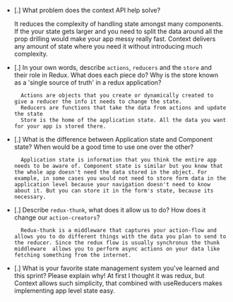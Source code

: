 - [.] What problem does the context API help solve?

  It reduces the complexity of handling state amongst many components. If the your state gets larger and you need to split the data around all the prop drilling would make your app messy really fast. Context delivers any amount of state where you need it without introducing much complexity.

- [.] In your own words, describe `actions`, `reducers` and the `store` and their role in Redux. What does each piece do? Why is the store known as a 'single source of truth' in a redux application?

        Actions are objects that you create or dynamically created to give a reducer the info it needs to change the state.
        Reducers are functions that take the data from actions and update the state
        Store is the home of the application state. All the data you want for your app is stored there.

- [.] What is the difference between Application state and Component state? When would be a good time to use one over the other?

        Application state is information that you think the entire app needs to be aware of. Component state is similar but you know that the whole app doesn't need the data stored in the object. For example, in some cases you would not need to store form data in the application level because your navigation doesn't need to know about it. But you can store it in the form's state, because its necessary.

- [.] Describe `redux-thunk`, what does it allow us to do? How does it change our `action-creators`?

        Redux-thunk is a middleware that captures your action-flow and allows you to do different things with the data you plan to send to the reducer. Since the redux flow is usually synchronus the thunk middleware  allows you to perform async actions on your data like fetching something from the internet.

- [.] What is your favorite state management system you've learned and this sprint? Please explain why!
  At first I thought it was redux, but Context allows such simplicity, that combined with useReducers makes implementing app level state easy.
